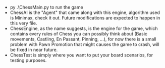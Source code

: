 - py .\ChessMain.py to run the game  
- ChessAI is the "Agent" that came along with this engine, algorithm used is Minimax, check it out. Future modifications are expected to happen in this very file.  
- ChessEngine, as the name suggests, is the engine for the game, which contains every rules of Chess you can possibly think about (Basic movements, Castling, En Passant, Pinning, ...), for now there is a small problem with Pawn Promotion that might causes the game to crash, will be fixed in near future.  
- ChessTest is simply where you want to put your board scenarios, for testing purposes.
